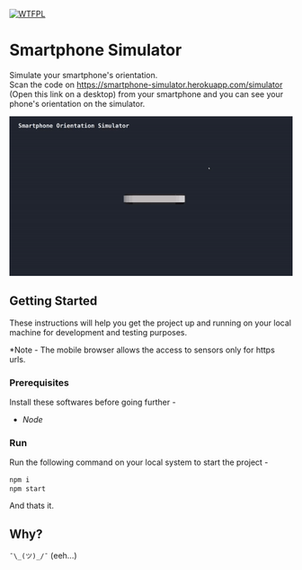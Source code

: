 <a href="http://www.wtfpl.net/"><img
       src="http://www.wtfpl.net/wp-content/uploads/2012/12/wtfpl-badge-4.png"
       width="80" height="15" alt="WTFPL" /></a>
# Smartphone Simulator
Simulate your smartphone's orientation.<br/>
Scan the code on https://smartphone-simulator.herokuapp.com/simulator (Open this link on a desktop) from your smartphone and you can see your phone's orientation on the simulator.<br/>

<img src="https://raw.githubusercontent.com/nkg447/smartphone-simulator/master/screenshot/simulator.gif">

## Getting Started
These instructions will help you get the project up and running on your local machine for development and testing purposes.

*Note - The mobile browser allows the access to sensors only for https urls.

### Prerequisites
Install these softwares before going further - 
* *Node*

### Run
Run the following command on your local system to start the project - 

```
npm i
npm start
```
And thats it. 

## Why?

`¯\_(ツ)_/¯`  (eeh...)
